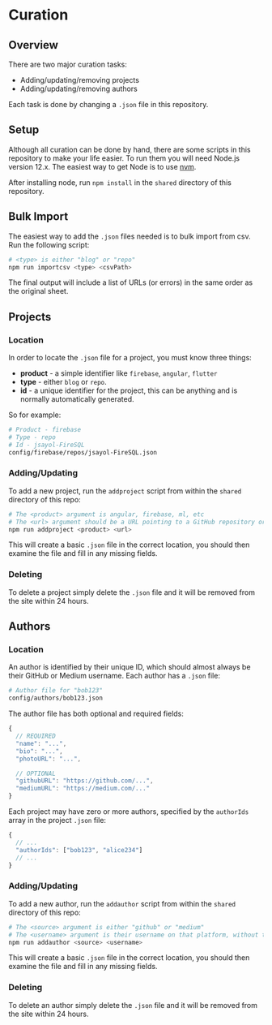 # Curation

## Overview

There are two major curation tasks:

  * Adding/updating/removing projects
  * Adding/updating/removing authors

Each task is done by changing a `.json` file in this repository.

## Setup

Although all curation can be done by hand, there are some scripts in this repository to make your life easier. To run them you will need Node.js version 12.x. The easiest way to get Node is to use [nvm](https://github.com/nvm-sh/nvm).

After installing node, run `npm install` in the `shared` directory of this repository.

## Bulk Import

The easiest way to add the `.json` files needed is to bulk import from csv. Run the following script:

```bash
# <type> is either "blog" or "repo"
npm run importcsv <type> <csvPath>
```

The final output will include a list of URLs (or errors) in the same order as the original sheet.

## Projects

### Location

In order to locate the `.json` file for a project, you must know three things:

  * **product** - a simple identifier like `firebase`, `angular`, `flutter`
  * **type** - either `blog` or `repo`.
  * **id** - a unique identifier for the project, this can be anything and is normally automatically generated.

So for example:

```bash
# Product - firebase
# Type - repo
# Id - jsayol-FireSQL
config/firebase/repos/jsayol-FireSQL.json
```

### Adding/Updating

To add a new project, run the `addproject` script from within the `shared` directory of this repo:

```bash
# The <product> argument is angular, firebase, ml, etc
# The <url> argument should be a URL pointing to a GitHub repository or a medium post
npm run addproject <product> <url>
```

This will create a basic `.json` file in the correct location, you should then examine the file and fill in any missing fields.

### Deleting

To delete a project simply delete the `.json` file and it will be removed from the site within 24 hours.

## Authors

### Location

An author is identified by their unique ID, which should almost always be their GitHub or Medium username. Each author has a `.json` file:

```bash
# Author file for "bob123"
config/authors/bob123.json
```

The author file has both optional and required fields:

```js
{
  // REQUIRED
  "name": "...",
  "bio": "...",
  "photoURL": "...",

  // OPTIONAL
  "githubURL": "https://github.com/...",
  "mediumURL": "https://medium.com/..."
}
```

Each project may have zero or more authors, specified by the `authorIds` array in the project `.json` file:

```js
{
  // ...
  "authorIds": ["bob123", "alice234"]
  // ...
}
```

### Adding/Updating

To add a new author, run the `addauthor` script from within the `shared` directory of this repo:

```bash
# The <source> argument is either "github" or "medium"
# The <username> argument is their username on that platform, without the @ symbol
npm run addauthor <source> <username>
```

This will create a basic `.json` file in the correct location, you should then examine the file and fill in any missing fields.

### Deleting

To delete an author simply delete the `.json` file and it will be removed from the site within 24 hours.
